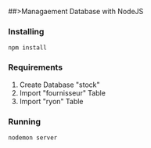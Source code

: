 ##>Managaement Database with NodeJS

### Installing
```
npm install
```
### Requirements
<ol>
    <li> Create Database "stock" </li>
    <li> Import "fournisseur" Table</li>
    <li> Import "ryon" Table</li>
</ol>

### Running
```
nodemon server
```
